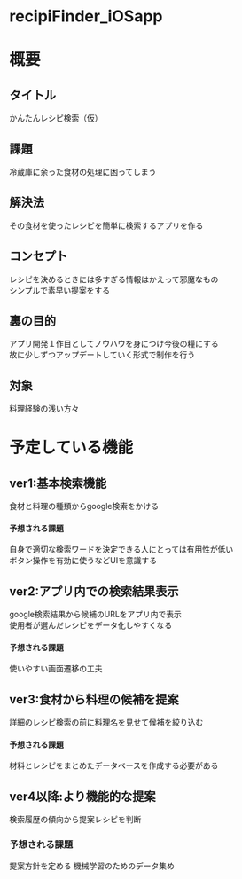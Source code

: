 # recipiFinder_iOSapp

# 概要
## タイトル
かんたんレシピ検索（仮）  
## 課題
冷蔵庫に余った食材の処理に困ってしまう  
## 解決法
その食材を使ったレシピを簡単に検索するアプリを作る
## コンセプト
レシピを決めるときには多すぎる情報はかえって邪魔なもの  
シンプルで素早い提案をする  
## 裏の目的
アプリ開発１作目としてノウハウを身につけ今後の糧にする  
故に少しずつアップデートしていく形式で制作を行う  
## 対象
料理経験の浅い方々  

# 予定している機能
## ver1:基本検索機能
食材と料理の種類からgoogle検索をかける
#### 予想される課題
自身で適切な検索ワードを決定できる人にとっては有用性が低い  
ボタン操作を有効に使うなどUIを意識する

## ver2:アプリ内での検索結果表示
google検索結果から候補のURLをアプリ内で表示  
使用者が選んだレシピをデータ化しやすくなる
#### 予想される課題  
使いやすい画面遷移の工夫  

## ver3:食材から料理の候補を提案
詳細のレシピ検索の前に料理名を見せて候補を絞り込む  
#### 予想される課題
材料とレシピをまとめたデータベースを作成する必要がある  

## ver4以降:より機能的な提案
検索履歴の傾向から提案レシピを判断
### 予想される課題
提案方針を定める
機械学習のためのデータ集め  
